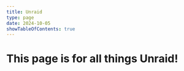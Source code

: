 ```yaml
---
title: Unraid
type: page
date: 2024-10-05
showTableOfContents: true
---
```

# This page is for all things Unraid!